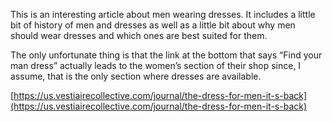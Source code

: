 This is an interesting article about men wearing dresses. It includes a little bit of history of men and dresses as well as a little bit about why men should wear dresses and which ones are best suited for them.

The only unfortunate thing is that the link at the bottom that says “Find your man dress” actually leads to the women’s section of their shop since, I assume, that is the only section where dresses are available.

[https://us.vestiairecollective.com/journal/the-dress-for-men-it-s-back](https://us.vestiairecollective.com/journal/the-dress-for-men-it-s-back)